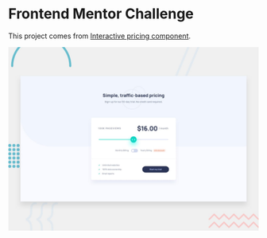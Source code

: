 # Frontend Mentor Challenge

This project comes from [Interactive pricing component](https://www.frontendmentor.io/challenges/interactive-pricing-component-t0m8PIyY8).

![preview](/starter_files/design/desktop-preview.jpg "Interactive pricing component")